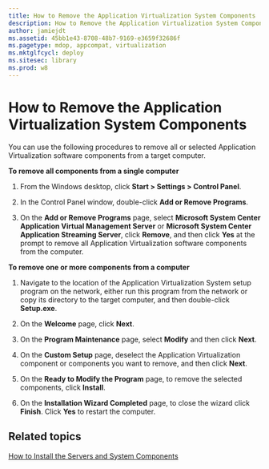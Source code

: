 ```yaml
---
title: How to Remove the Application Virtualization System Components
description: How to Remove the Application Virtualization System Components
author: jamiejdt
ms.assetid: 45bb1e43-8708-48b7-9169-e3659f32686f
ms.pagetype: mdop, appcompat, virtualization
ms.mktglfcycl: deploy
ms.sitesec: library
ms.prod: w8
---
```



# How to Remove the Application Virtualization System Components


You can use the following procedures to remove all or selected Application Virtualization software components from a target computer.

**To remove all components from a single computer**

1.  From the Windows desktop, click **Start &gt; Settings &gt; Control Panel**.

2.  In the Control Panel window, double-click **Add or Remove Programs**.

3.  On the **Add or Remove Programs** page, select **Microsoft System Center Application Virtual Management Server** or **Microsoft System Center Application Streaming Server**, click **Remove**, and then click **Yes** at the prompt to remove all Application Virtualization software components from the computer.

**To remove one or more components from a computer**

1.  Navigate to the location of the Application Virtualization System setup program on the network, either run this program from the network or copy its directory to the target computer, and then double-click **Setup.exe**.

2.  On the **Welcome** page, click **Next**.

3.  On the **Program Maintenance** page, select **Modify** and then click **Next**.

4.  On the **Custom Setup** page, deselect the Application Virtualization component or components you want to remove, and then click **Next**.

5.  On the **Ready to Modify the Program** page, to remove the selected components, click **Install**.

6.  On the **Installation Wizard Completed** page, to close the wizard click **Finish**. Click **Yes** to restart the computer.

## Related topics


[How to Install the Servers and System Components](how-to-install-the-servers-and-system-components.md)

 

 





